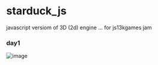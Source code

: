 # starduck_js
javascript versiom of 3D (2d) engine ... for js13kgames jam

### day1
![image](https://github.com/kerm1t/starduck_js/assets/26294323/f14496cf-a4c5-44c6-a8f0-a7932b97df37)
